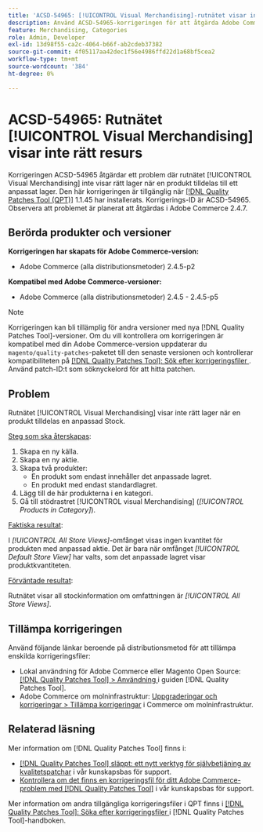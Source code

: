 ```yaml
---
title: 'ACSD-54965: [!UICONTROL Visual Merchandising]-rutnätet visar inte rätt resurs'
description: Använd ACSD-54965-korrigeringen för att åtgärda Adobe Commerce-problemet där rutnätet [!UICONTROL Visual Merchandising] inte visar rätt lager när en produkt tilldelas till ett anpassat lager.
feature: Merchandising, Categories
role: Admin, Developer
exl-id: 13d98f55-ca2c-4064-b66f-ab2cdeb37382
source-git-commit: 4f05117aa42dec1f56e4986ffd22d1a68bf5cea2
workflow-type: tm+mt
source-wordcount: '384'
ht-degree: 0%

---
```


# ACSD-54965: Rutnätet [!UICONTROL Visual Merchandising] visar inte rätt resurs

Korrigeringen ACSD-54965 åtgärdar ett problem där rutnätet [!UICONTROL Visual Merchandising] inte visar rätt lager när en produkt tilldelas till ett anpassat lager. Den här korrigeringen är tillgänglig när [[!DNL Quality Patches Tool (QPT)]](/help/announcements/adobe-commerce-announcements/magento-quality-patches-released-new-tool-to-self-serve-quality-patches.md) 1.1.45 har installerats. Korrigerings-ID är ACSD-54965. Observera att problemet är planerat att åtgärdas i Adobe Commerce 2.4.7.

## Berörda produkter och versioner

**Korrigeringen har skapats för Adobe Commerce-version:**

* Adobe Commerce (alla distributionsmetoder) 2.4.5-p2

**Kompatibel med Adobe Commerce-versioner:**

* Adobe Commerce (alla distributionsmetoder) 2.4.5 - 2.4.5-p5

>[!NOTE]
>
>Korrigeringen kan bli tillämplig för andra versioner med nya [!DNL Quality Patches Tool]-versioner. Om du vill kontrollera om korrigeringen är kompatibel med din Adobe Commerce-version uppdaterar du `magento/quality-patches`-paketet till den senaste versionen och kontrollerar kompatibiliteten på [[!DNL Quality Patches Tool]: Sök efter korrigeringsfiler ](https://experienceleague.adobe.com/tools/commerce-quality-patches/index.html). Använd patch-ID:t som söknyckelord för att hitta patchen.

## Problem

Rutnätet [!UICONTROL Visual Merchandising] visar inte rätt lager när en produkt tilldelas en anpassad Stock.

<u>Steg som ska återskapas</u>:

1. Skapa en ny källa.
1. Skapa en ny aktie.
1. Skapa två produkter:
   * En produkt som endast innehåller det anpassade lagret.
   * En produkt med endast standardlagret.
1. Lägg till de här produkterna i en kategori.
1. Gå till stödrastret [!UICONTROL visual Merchandising] (*[!UICONTROL Products in Category]*).

<u>Faktiska resultat</u>:

I *[!UICONTROL All Store Views]*-omfånget visas ingen kvantitet för produkten med anpassad aktie. Det är bara när omfånget *[!UICONTROL Default Store View]* har valts, som det anpassade lagret visar produktkvantiteten.

<u>Förväntade resultat</u>:

Rutnätet visar all stockinformation om omfattningen är *[!UICONTROL All Store Views]*.

## Tillämpa korrigeringen

Använd följande länkar beroende på distributionsmetod för att tillämpa enskilda korrigeringsfiler:

* Lokal användning för Adobe Commerce eller Magento Open Source: [[!DNL Quality Patches Tool] > Användning ](https://experienceleague.adobe.com/docs/commerce-operations/tools/quality-patches-tool/usage.html) i guiden [!DNL Quality Patches Tool].
* Adobe Commerce om molninfrastruktur: [Uppgraderingar och korrigeringar > Tillämpa korrigeringar](https://experienceleague.adobe.com/docs/commerce-cloud-service/user-guide/develop/upgrade/apply-patches.html) i Commerce om molninfrastruktur.

## Relaterad läsning

Mer information om [!DNL Quality Patches Tool] finns i:

* [[!DNL Quality Patches Tool] släppt: ett nytt verktyg för självbetjäning av kvalitetspatchar](/help/announcements/adobe-commerce-announcements/magento-quality-patches-released-new-tool-to-self-serve-quality-patches.md) i vår kunskapsbas för support.
* [Kontrollera om det finns en korrigeringsfil för ditt Adobe Commerce-problem med  [!DNL Quality Patches Tool]](/help/support-tools/patches-available-in-qpt-tool/check-patch-for-magento-issue-with-magento-quality-patches.md) i vår kunskapsbas för support.

Mer information om andra tillgängliga korrigeringsfiler i QPT finns i [[!DNL Quality Patches Tool]: Söka efter korrigeringsfiler ](https://experienceleague.adobe.com/tools/commerce-quality-patches/index.html) i [!DNL Quality Patches Tool]-handboken.
